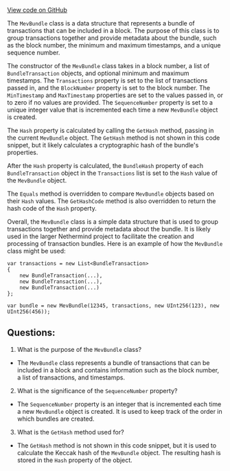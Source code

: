 [View code on GitHub](https://github.com/NethermindEth/nethermind/src/Nethermind/Nethermind.Mev/Data/MevBundle.cs)

The `MevBundle` class is a data structure that represents a bundle of transactions that can be included in a block. The purpose of this class is to group transactions together and provide metadata about the bundle, such as the block number, the minimum and maximum timestamps, and a unique sequence number.

The constructor of the `MevBundle` class takes in a block number, a list of `BundleTransaction` objects, and optional minimum and maximum timestamps. The `Transactions` property is set to the list of transactions passed in, and the `BlockNumber` property is set to the block number. The `MinTimestamp` and `MaxTimestamp` properties are set to the values passed in, or to zero if no values are provided. The `SequenceNumber` property is set to a unique integer value that is incremented each time a new `MevBundle` object is created.

The `Hash` property is calculated by calling the `GetHash` method, passing in the current `MevBundle` object. The `GetHash` method is not shown in this code snippet, but it likely calculates a cryptographic hash of the bundle's properties.

After the `Hash` property is calculated, the `BundleHash` property of each `BundleTransaction` object in the `Transactions` list is set to the `Hash` value of the `MevBundle` object.

The `Equals` method is overridden to compare `MevBundle` objects based on their `Hash` values. The `GetHashCode` method is also overridden to return the hash code of the `Hash` property.

Overall, the `MevBundle` class is a simple data structure that is used to group transactions together and provide metadata about the bundle. It is likely used in the larger Nethermind project to facilitate the creation and processing of transaction bundles. Here is an example of how the `MevBundle` class might be used:

```
var transactions = new List<BundleTransaction>
{
    new BundleTransaction(...),
    new BundleTransaction(...),
    new BundleTransaction(...)
};

var bundle = new MevBundle(12345, transactions, new UInt256(123), new UInt256(456));
```
## Questions: 
 1. What is the purpose of the `MevBundle` class?
- The `MevBundle` class represents a bundle of transactions that can be included in a block and contains information such as the block number, a list of transactions, and timestamps.

2. What is the significance of the `SequenceNumber` property?
- The `SequenceNumber` property is an integer that is incremented each time a new `MevBundle` object is created. It is used to keep track of the order in which bundles are created.

3. What is the `GetHash` method used for?
- The `GetHash` method is not shown in this code snippet, but it is used to calculate the Keccak hash of the `MevBundle` object. The resulting hash is stored in the `Hash` property of the object.